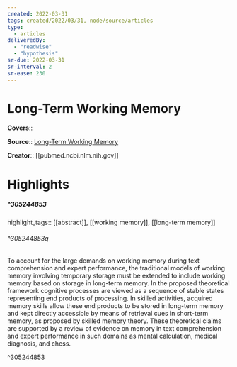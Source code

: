 ```yaml
---
created: 2022-03-31
tags: created/2022/03/31, node/source/articles
type: 
  - articles
deliveredBy: 
  - "readwise"
  - "hypothesis"
sr-due: 2022-03-31
sr-interval: 2
sr-ease: 230
---
```

# Long-Term Working Memory

**Covers**:: 

**Source**:: [Long-Term Working Memory](https://pubmed.ncbi.nlm.nih.gov/7740089/)

**Creator**:: [[pubmed.ncbi.nlm.nih.gov]]

# Highlights
##### ^305244853

highlight_tags:: [[abstract]], [[working memory]], [[long-term memory]]   

###### ^305244853q

To account for the large demands on working memory during text comprehension and expert performance, the traditional models of working memory involving temporary storage must be extended to include working memory based on storage in long-term memory. In the proposed theoretical framework cognitive processes are viewed as a sequence of stable states representing end products of processing. In skilled activities, acquired memory skills allow these end products to be stored in long-term memory and kept directly accessible by means of retrieval cues in short-term memory, as proposed by skilled memory theory. These theoretical claims are supported by a review of evidence on memory in text comprehension and expert performance in such domains as mental calculation, medical diagnosis, and chess. 

^305244853


